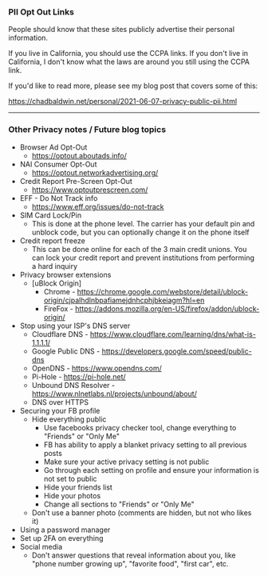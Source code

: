 ### PII Opt Out Links

People should know that these sites publicly advertise their personal information.

If you live in California, you should use the CCPA links. If you don't live in California, I don't know what the laws are around you still using the CCPA link.

If you'd like to read more, please see my blog post that covers some of this:

https://chadbaldwin.net/personal/2021-06-07-privacy-public-pii.html

---

### Other Privacy notes / Future blog topics

* Browser Ad Opt-Out
  * <https://optout.aboutads.info/>
* NAI Consumer Opt-Out
   * <https://optout.networkadvertising.org/>
* Credit Report Pre-Screen Opt-Out
  * <https://www.optoutprescreen.com/>
* EFF - Do Not Track info
  * <https://www.eff.org/issues/do-not-track>
* SIM Card Lock/Pin
  * This is done at the phone level. The carrier has your default pin and unblock code, but you can optionally change it on the phone itself
* Credit report freeze
  * This can be done online for each of the 3 main credit unions. You can lock your credit report and prevent institutions from performing a hard inquiry
* Privacy browser extensions
  * [uBlock Origin]
    * Chrome - https://chrome.google.com/webstore/detail/ublock-origin/cjpalhdlnbpafiamejdnhcphjbkeiagm?hl=en
    * FireFox - https://addons.mozilla.org/en-US/firefox/addon/ublock-origin/
* Stop using your ISP's DNS server
  * Cloudflare DNS - https://www.cloudflare.com/learning/dns/what-is-1.1.1.1/
  * Google Public DNS - https://developers.google.com/speed/public-dns
  * OpenDNS - https://www.opendns.com/
  * Pi-Hole - https://pi-hole.net/
  * Unbound DNS Resolver - https://www.nlnetlabs.nl/projects/unbound/about/
  * DNS over HTTPS
* Securing your FB profile
  * Hide everything public
    * Use facebooks privacy checker tool, change everything to "Friends" or "Only Me"
    * FB has ability to apply a blanket privacy setting to all previous posts
    * Make sure your active privacy setting is not public
    * Go through each setting on profile and ensure your information is not set to public
    * Hide your friends list
    * Hide your photos
    * Change all sections to "Friends" or "Only Me"
  * Don't use a banner photo (comments are hidden, but not who likes it)
* Using a password manager
* Set up 2FA on everything
* Social media
  * Don't answer questions that reveal information about you, like "phone number growing up", "favorite food", "first car", etc.
